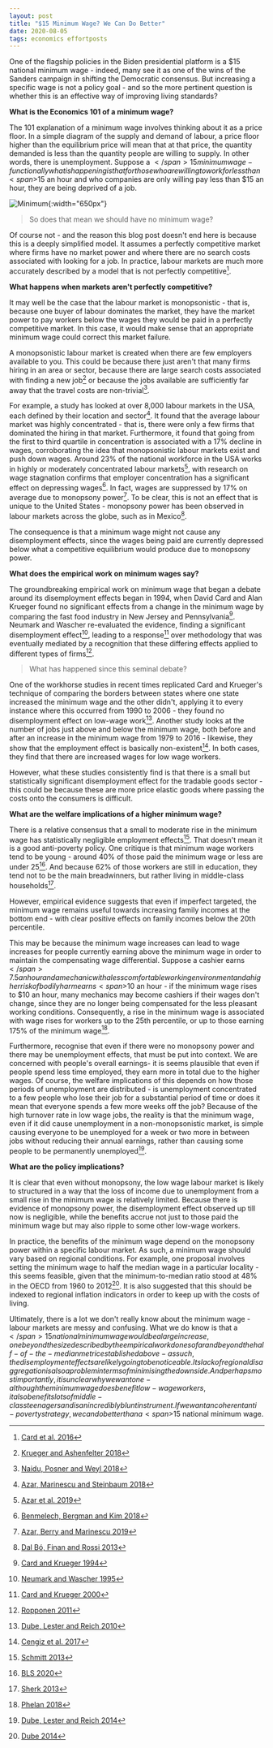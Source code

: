 ```yaml
---
layout: post
title: "$15 Minimum Wage? We Can Do Better"
date: 2020-08-05
tags: economics effortposts
---
```


One of the flagship policies in the Biden presidential platform is a <span>$</span>15 national minimum wage - indeed, many see it as one of the wins of the Sanders campaign in shifting the Democratic consensus. But increasing a specific wage is not a policy goal - and so the more pertinent question is whether this is an effective way of improving living standards?

**What is the Economics 101 of a minimum wage?**

The 101 explanation of a minimum wage involves thinking about it as a price floor. In a simple diagram of the supply and demand of labour, a price floor higher than the equilibrium price will mean that at that price, the quantity demanded is less than the quantity people are willing to supply. In other words, there is unemployment. Suppose a <span>$</span>15 minimum wage -  functionally what is happening is that for those who are willing to work for less than <span>$</span>15 an hour and who companies are only willing pay less than <span>$</span>15 an hour, they are being deprived of a job.

![Minimum](/assets/Minimumwage.png){:width="650px"}

> So does that mean we should have no minimum wage?

Of course not - and the reason this blog post doesn't end here is because this is a deeply simplified model. It assumes a perfectly competitive market where firms have no market power and where there are no search costs associated with looking for a job. In practice, labour markets are much more accurately described by a model that is not perfectly competitive[^D].

[^D]: [Card et al. 2016](http://ftp.iza.org/dp9850.pdf)

**What happens when markets aren't perfectly competitive?**

It may well be the case that the labour market is monopsonistic - that is, because one buyer of labour dominates the market, they have the market power to pay workers below the wages they would be paid in a perfectly competitive market. In this case, it would make sense that an appropriate minimum wage could correct this market failure.

A monopsonistic labour market is created when there are few employers available to you. This could be because there just aren't that many firms hiring in an area or sector, because there are large search costs associated with finding a new job[^F] or because the jobs available are sufficiently far away that the travel costs are non-trivial[^E].

[^F]: [Krueger and Ashenfelter 2018](https://www.nber.org/papers/w24831)
[^E]: [Naidu, Posner and Weyl 2018](https://papers.ssrn.com/sol3/papers.cfm?abstract_id=3129221)

For example, a study has looked at over 8,000 labour markets in the USA, each defined by their location and sector[^1]. It found that the average labour market was highly concentrated - that is, there were only a few firms that dominated the hiring in that market. Furthermore, it found that going from the first to third quartile in concentration is associated with a 17% decline in wages, corroborating the idea that monopsonistic labour markets exist and push down wages. Around 23% of the national workforce in the USA works in highly or moderately concentrated labour markets[^A], with research on wage stagnation confirms that employer concentration has a significant effect on depressing wages[^B]. In fact, wages are suppressed by 17% on average due to monopsony power[^G]. To be clear, this is not an effect that is unique to the United States - monopsony power has been observed in labour markets across the globe, such as in Mexico[^C].

[^1]: [Azar, Marinescu and Steinbaum 2018](https://papers.ssrn.com/sol3/papers.cfm?abstract_id=3088767)
[^A]: [Azar et al. 2019](https://www.nber.org/papers/w24395)
[^B]: [Benmelech, Bergman and Kim 2018](https://www.nber.org/papers/w24307)
[^G]: [Azar, Berry and Marinescu 2019](https://papers.ssrn.com/sol3/papers.cfm?abstract_id=3456277)
[^C]: [Dal Bó, Finan and Rossi 2013](https://eml.berkeley.edu/~ffinan/Finan_StateCap.pdf)

The consequence is that a minimum wage might not cause any disemployment effects, since the wages being paid are currently depressed below what a competitive equilibrium would produce due to monopsony power.

**What does the empirical work on minimum wages say?**

The groundbreaking empirical work on minimum wage that began a debate around its disemployment effects began in 1994, when David Card and Alan Krueger found no significant effects from a change in the minimum wage by comparing the fast food industry in New Jersey and Pennsylvania[^2]. Neumark and Wascher re-evaluated the evidence, finding a significant disemployment effect[^3], leading to a response[^4] over methodology that was eventually mediated by a recognition that these differing effects applied to different types of firms[^5]. 

[^2]: [Card and Krueger 1994](https://davidcard.berkeley.edu/papers/njmin-aer.pdf)
[^3]: [Neumark and Wascher 1995](https://www.nber.org/papers/w5224)
[^4]: [Card and Krueger 2000](https://www.jstor.org/stable/2677856)
[^5]: [Ropponen 2011](https://doi.org/10.1002/jae.1258)

> What has happened since this seminal debate?

One of the workhorse studies in recent times replicated Card and Krueger's technique of comparing the borders between states where one state increased the minimum wage and the other didn't, applying it to every instance where this occurred from 1990 to 2006 - they found no disemployment effect on low-wage work[^6]. Another study looks at the number of jobs just above and below the minimum wage, both before and after an increase in the minimum wage from 1979 to 2016 - likewise, they show that the employment effect is basically non-existent[^7]. In both cases, they find that there are increased wages for low wage workers.

[^6]: [Dube, Lester and Reich 2010](https://escholarship.org/uc/item/86w5m90m)
[^7]: [Cengiz et al. 2017](https://www.sole-jole.org/17722.pdf)

However, what these studies consistently find is that there is a small but statistically significant disemployment effect for the tradable goods sector - this could be because these are more price elastic goods where passing the costs onto the consumers is difficult.

**What are the welfare implications of a higher minimum wage?**

There is a relative consensus that a small to moderate rise in the minimum wage has statistically negligible employment effects[^J]. That doesn't mean it is a good anti-poverty policy. One critique is that minimum wage workers tend to be young - around 40% of those paid the minimum wage or less are under 25[^L]. And because 62% of those workers are still in education, they tend not to be the main breadwinners, but rather living in middle-class households[^M].

[^J]: [Schmitt 2013](https://cepr.net/documents/publications/min-wage-2013-02.pdf)
[^L]: [BLS 2020](https://www.bls.gov/opub/reports/minimum-wage/2019/home.htm)
[^M]: [Sherk 2013](http://thf_media.s3.amazonaws.com/2013/pdf/ib3866.pdf)
 
However, empirical evidence suggests that even if imperfect targeted, the minimum wage remains useful towards increasing family incomes at the bottom end - with clear positive effects on family incomes below the 20th percentile.
[^H]: [Dube 2017](http://ftp.iza.org/dp10572.pdf)

This may be because the minimum wage increases can lead to wage increases for people currently earning above the minimum wage in order to maintain the compensating wage differential. Suppose a cashier earns <span>$</span>7.5 an hour and a mechanic with a less comfortable working environment and a higher risk of bodily harm earns <span>$</span>10 an hour - if the minimum wage rises to <span>$</span>10 an hour, many mechanics may become cashiers if their wages don't change, since they are no longer being compensated for the less pleasant working conditions. Consequently, a rise in the minimum wage is associated with wage rises for workers up to the 25th percentile, or up to those earning 175% of the minimum wage[^I].

[^I]: [Phelan 2018](https://doi.org/10.1086/702651)

Furthermore, recognise that even if there were no monopsony power and there may be unemployment effects, that must be put into context. We are concerned with people's overall earnings- it is seems plausible that even if people spend less time employed, they earn more in total due to the higher wages. Of course, the welfare implications of this depends on how those periods of unemployment are distributed - is unemployment concentrated to a few people who lose their job for a substantial period of time or does it mean that everyone spends a few more weeks off the job? Because of the high turnover rate in low wage jobs, the reality is that the minimum wage, even if it did cause unemployment in a non-monopsonistic market, is simple causing everyone to be unemployed for a week or two more in between jobs without reducing their annual earnings, rather than causing some people to be permanently unemployed[^K].

[^K]: [Dube, Lester and Reich 2014](https://arindube.files.wordpress.com/2014/11/dlr2r3_fullpaper.pdf)

**What are the policy implications?**

It is clear that even without monopsony, the low wage labour market is likely to structured in a way that  the loss of income due to unemployment from a small rise in the minimum wage is relatively limited. Because there is evidence of monopsony power, the disemployment effect observed up till now is negligible, while the benefits accrue not just to those paid the minimum wage but may also ripple to some other low-wage workers. 

In practice, the benefits of the minimum wage depend on the monopsony power within a specific labour market. As such, a minimum wage should vary based on regional conditions. For example, one proposal involves setting the minimum wage to half the median wage in a particular locality - this seems feasible, given that the minimum-to-median ratio stood at 48% in the OECD from 1960 to 2012[^N]. It is also suggested that this should be indexed to regional inflation indicators in order to keep up with the costs of living.

[^N]: [Dube 2014](https://www.hamiltonproject.org/assets/legacy/files/downloads_and_links/state_local_minimum_wage_policy_dube.pdf)

Ultimately, there is a lot we don't really know about the minimum wage - labour markets are messy and confusing. What we do know is that a <span>$</span>15 national minimum wage would be a large increase, one beyond the size described by the empirical work done so far and beyond the half-of-the-median metric established above - as such, the disemployment effects are likely going to be noticeable. Its lack of regional disaggregation is also a problem in terms of minimising the downside. And perhaps most importantly, it is unclear why we want one - although the minimum wage does benefit low-wage workers, it also benefits lots of middle-class teenagers and is an incredibly blunt instrument. If we want an coherent anti-poverty strategy, we can do better than a <span>$</span>15 national minimum wage.




